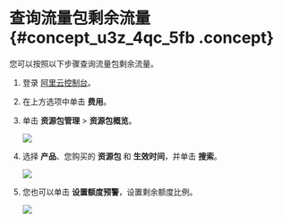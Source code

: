 # 查询流量包剩余流量 {#concept_u3z_4qc_5fb .concept}

您可以按照以下步骤查询流量包剩余流量。

1.  登录 [阿里云控制台](https://home.console.aliyun.com)。
2.  在上方选项中单击 **费用**。
3.  单击 **资源包管理** \> **资源包概览**。

    ![](http://static-aliyun-doc.oss-cn-hangzhou.aliyuncs.com/assets/img/62216/154261399931476_zh-CN.png)

4.  选择 **产品**、您购买的 **资源包** 和 **生效时间**，并单击 **搜索**。

    ![](http://static-aliyun-doc.oss-cn-hangzhou.aliyuncs.com/assets/img/62216/154261399931477_zh-CN.png)

5.  您也可以单击 **设置额度预警**，设置剩余额度比例。

    ![](http://static-aliyun-doc.oss-cn-hangzhou.aliyuncs.com/assets/img/62216/154261399931478_zh-CN.png)


